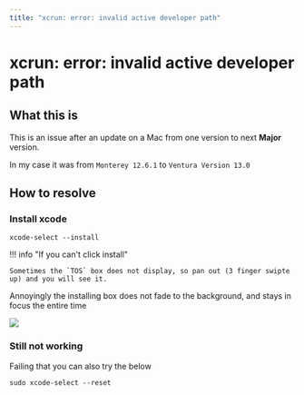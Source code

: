 ```yaml
---
title: "xcrun: error: invalid active developer path"
---
```


# xcrun: error: invalid active developer path

## What this is

This is an issue after an update on a Mac from one version to next **Major** version.

In my case it was from `Monterey 12.6.1` to `Ventura Version 13.0`

## How to resolve

### Install xcode

```shell
xcode-select --install
```

!!! info "If you can't click install"

    Sometimes the `TOS` box does not display, so pan out (3 finger swipte up) and you will see it.

Annoyingly the installing box does not fade to the background, and stays in focus the entire time

![](../../assets/xcode.png)


### Still not working

Failing that you can also try the below


```shell
sudo xcode-select --reset
```
